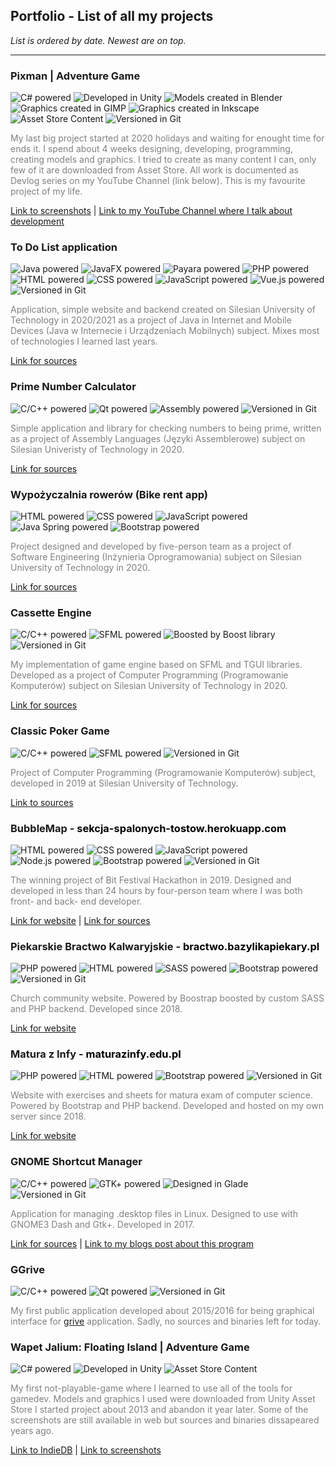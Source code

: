 ## **Portfolio - List of all my projects**
*List is ordered by date. Newest are on top.*
***


### **Pixman** | Adventure Game
![C# powered](https://img.shields.io/badge/C%23-darkgreen)
![Developed in Unity](https://img.shields.io/badge/Unity-444444)
![Models created in Blender](https://img.shields.io/badge/Blender-yellow)
![Graphics created in GIMP](https://img.shields.io/badge/GIMP-995533)
![Graphics created in Inkscape](https://img.shields.io/badge/Inkscape-black)
![Asset Store Content](https://img.shields.io/badge/Asset%20Store%20content-lightgrey)
![Versioned in Git](https://img.shields.io/badge/-Git-black)

<span style="color:grey">My last big project started at 2020 holidays and waiting for enought time for ends it. I spend about 4 weeks designing, developing, programming, creating models and graphics. I tried to create as many content I can, only few of it are downloaded from Asset Store. All work is documented as Devlog series on my YouTube Channel (link below). This is my favourite project of my life.</span>

[Link to screenshots](screenshots/pixman/README.md) |
[Link to my YouTube Channel where I talk about development](https://www.youtube.com/playlist?list=PLzwDWQHoTBVPsANI4DF-_mXXycenyuYif)


### **To Do List application**
![Java powered](https://img.shields.io/badge/Java-ff7700)
![JavaFX powered](https://img.shields.io/badge/JavaFX-grey)
![Payara powered](https://img.shields.io/badge/Payara-grey)
![PHP powered](https://img.shields.io/badge/PHP-blueviolet)
![HTML powered](https://img.shields.io/badge/HTML-orange)
![CSS powered](https://img.shields.io/badge/CSS-lightblue)
![JavaScript powered](https://img.shields.io/badge/JavaScript-yellow)
![Vue.js powered](https://img.shields.io/badge/Vue.js-4488ff)
![Versioned in Git](https://img.shields.io/badge/-Git-black)

<span style="color:grey">Application, simple website and backend created on Silesian University of Technology in 2020/2021 as a project of Java in Internet and Mobile Devices (Java w Internecie i Urządzeniach Mobilnych) subject. Mixes most of technologies I learned last years.</span>

[Link for sources](https://github.com/blazejhanzel/wypozyczalnia-rowerow-iop)


### **Prime Number Calculator**
![C/C++ powered](https://img.shields.io/badge/C/C++-darkblue)
![Qt powered](https://img.shields.io/badge/-Qt-brightgreen)
![Assembly powered](https://img.shields.io/badge/Assembly-brown)
![Versioned in Git](https://img.shields.io/badge/-Git-black)

<span style="color:grey">Simple application and library for checking numbers to being prime, written as a project of Assembly Languages (Języki Assemblerowe) subject on Silesian Univeristy of Technology in 2020.</span>

[Link for sources](https://github.com/blazejhanzel/prime-number-calculator)


### **Wypożyczalnia rowerów (Bike rent app)**
![HTML powered](https://img.shields.io/badge/HTML-orange)
![CSS powered](https://img.shields.io/badge/CSS-lightblue)
![JavaScript powered](https://img.shields.io/badge/-JavaScript-yellow)
![Java Spring powered](https://img.shields.io/badge/-Java%20Spring-brightgreen)
![Bootstrap powered](https://img.shields.io/badge/-Bootstrap-blue)

<span style="color: grey">Project designed and developed by five-person team as a project of Software Engineering (Inżynieria Oprogramowania) subject on Silesian University of Technology in 2020.</span>

[Link for sources](https://github.com/blazejhanzel/wypozyczalnia-rowerow-iop)


### **Cassette Engine**
![C/C++ powered](https://img.shields.io/badge/C/C++-darkblue)
![SFML powered](https://img.shields.io/badge/-SFML-green)
![Boosted by Boost library](https://img.shields.io/badge/Boost-grey)
![Versioned in Git](https://img.shields.io/badge/-Git-black)

<span style="color:grey">My implementation of game engine based on SFML and TGUI libraries. Developed as a project of Computer Programming (Programowanie Komputerów) subject on Silesian University of Technology in 2020.</span>

[Link for sources](https://github.com/blazejhanzel/cassette-engine)


### **Classic Poker Game**
![C/C++ powered](https://img.shields.io/badge/C/C++-darkblue)
![SFML powered](https://img.shields.io/badge/-SFML-green)
![Versioned in Git](https://img.shields.io/badge/-Git-black)

<span style="color:grey">Project of Computer Programming (Programowanie Komputerów) subject, developed in 2019 at Silesian University of Technology.</span>

[Link to sources](https://github.com/blazejhanzel/classic-poker-game)


### **BubbleMap - <span style="color:black">sekcja-spalonych-tostow.herokuapp.com</span>**
![HTML powered](https://img.shields.io/badge/HTML-orange)
![CSS powered](https://img.shields.io/badge/-CSS-lightblue)
![JavaScript powered](https://img.shields.io/badge/-JavaScript-yellow)
![Node.js powered](https://img.shields.io/badge/-Node.js-brightgreen)
![Bootstrap powered](https://img.shields.io/badge/-Bootstrap-blue)
![Versioned in Git](https://img.shields.io/badge/-Git-black)

<span style="color:grey">The winning project of Bit Festival Hackathon in 2019. Designed and developed in less than 24 hours by four-person team where I was both front- and back- end developer.</span>

[Link for website](http://sekcja-spalonych-tostow.herokuapp.com/) |
[Link for sources](https://github.com/blazejhanzel/hackathon-bubblemap)


### **Piekarskie Bractwo Kalwaryjskie - <span style="color:black">bractwo.bazylikapiekary.pl</span>**
![PHP powered](https://img.shields.io/badge/PHP-blueviolet)
![HTML powered](https://img.shields.io/badge/HTML-orange)
![SASS powered](https://img.shields.io/badge/-SASS-purple)
![Bootstrap powered](https://img.shields.io/badge/-Bootstrap-blue)
![Versioned in Git](https://img.shields.io/badge/-Git-black)

<span style="color:grey">Church community website. Powered by Boostrap boosted by custom SASS and PHP backend. Developed since 2018.</span>

[Link for website](http://bractwo.bazylikapiekary.pl)


### **Matura z Infy - <span style="color:black">maturazinfy.edu.pl</span>**
![PHP powered](https://img.shields.io/badge/PHP-blueviolet)
![HTML powered](https://img.shields.io/badge/HTML-orange)
![Bootstrap powered](https://img.shields.io/badge/-Bootstrap-blue)
![Versioned in Git](https://img.shields.io/badge/-Git-black)

<span style="color:grey">Website with exercises and sheets for matura exam of computer science. Powered by Bootstrap and PHP backend. Developed and hosted on my own server since 2018.</span>

[Link for website](http://maturazinfy.edu.pl)


### **GNOME Shortcut Manager**
![C/C++ powered](https://img.shields.io/badge/C/C++-darkblue)
![GTK+ powered](https://img.shields.io/badge/-GTK+-red)
![Designed in Glade](https://img.shields.io/badge/-Glade-grey)
![Versioned in Git](https://img.shields.io/badge/-Git-black)

<span style="color:grey">Application for managing .desktop files in Linux. Designed to use with GNOME3 Dash and Gtk+. Developed in 2017.</span>

[Link for sources](https://github.com/blazejhanzel/GNOME-Shortcut-Manager) |
[Link to my blogs post about this program](https://www.dobreprogramy.pl/blaa-x/Dodawanie-skrotow-w-GNOME-Unity-Ubuntu-Dash-do-recznie-zainstalowanych-aplikacji,84167.html)


### **GGrive**
![C/C++ powered](https://img.shields.io/badge/C/C++-darkblue)
![Qt powered](https://img.shields.io/badge/-Qt-brightgreen)
![Versioned in Git](https://img.shields.io/badge/-Git-black)

<span style="color:grey">My first public application developed about 2015/2016 for being graphical interface for [grive](https://github.com/Grive/grive) application. Sadly, no sources and binaries left for today.</span>


### **Wapet Jalium: Floating Island** | Adventure Game
![C# powered](https://img.shields.io/badge/C%23-darkgreen)
![Developed in Unity](https://img.shields.io/badge/Unity-444444)
![Asset Store Content](https://img.shields.io/badge/Asset%20Store%20content-lightgrey)

<span style="color:grey">My first not-playable-game where I learned to use all of the tools for gamedev. Models and graphics I used were downloaded from Unity Asset Store I started project about 2013 and abandon it year later. Some of the screenshots are still available in web but sources and binaries dissapeared years ago.</span>

[Link to IndieDB](https://www.indiedb.com/games/wapet-jalium/images) |
[Link to screenshots](screenshots/wapet-jalium/README.md)
